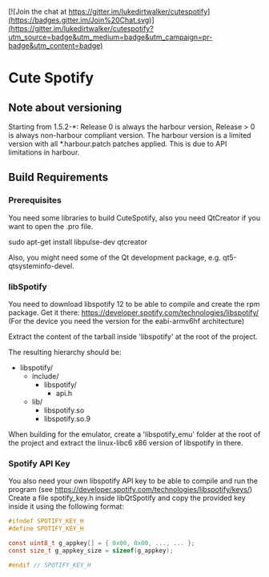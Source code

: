 [![Join the chat at https://gitter.im/lukedirtwalker/cutespotify](https://badges.gitter.im/Join%20Chat.svg)](https://gitter.im/lukedirtwalker/cutespotify?utm_source=badge&utm_medium=badge&utm_campaign=pr-badge&utm_content=badge)
# Cute Spotify
## Note about versioning
Starting from 1.5.2-*: Release 0 is always the harbour version, Release > 0 is always non-harbour compliant version.
The harbour version is a limited version with all *.harbour.patch patches applied. This is due to API limitations in harbour.

## Build Requirements
### Prerequisites
You need some libraries to build CuteSpotify, also you need QtCreator if you want to open the .pro file.

sudo apt-get install libpulse-dev qtcreator

Also, you might need some of the Qt development package, e.g. qt5-qtsysteminfo-devel.

### libSpotify
You need to download libspotify 12 to be able to compile and create the rpm package.
Get it there: https://developer.spotify.com/technologies/libspotify/
(For the device you need the version for the eabi-armv6hf architecture)


Extract the content of the tarball inside 'libspotify' at the root of the project.

The resulting hierarchy should be:
* libspotify/
  * include/
    * libspotify/
      * api.h
  * lib/
    * libspotify.so
    * libspotify.so.9

When building for the emulator, create a 'libspotify_emu' folder at the root of the project and extract the linux-libc6 x86 version of libspotify in there.

### Spotify API Key
You also need your own libspotify API key to be able to compile and run the program
(see https://developer.spotify.com/technologies/libspotify/keys/)
Create a file spotify_key.h inside libQtSpotify and copy the provided key inside it
using the following format:

```C
#ifndef SPOTIFY_KEY_H
#define SPOTIFY_KEY_H

const uint8_t g_appkey[] = { 0x00, 0x00, ..., ... };
const size_t g_appkey_size = sizeof(g_appkey);

#endif // SPOTIFY_KEY_H
```
